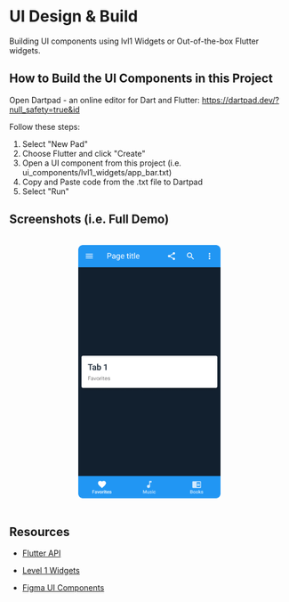 # UI Design & Build
Building UI components using lvl1 Widgets or Out-of-the-box Flutter widgets.

## How to Build the UI Components in this Project
Open Dartpad - an online editor for Dart and Flutter: 
https://dartpad.dev/?null_safety=true&id

Follow these steps:
1. Select "New Pad"
2. Choose Flutter and click "Create"
3. Open a UI component from this project (i.e. ui_components/lvl1_widgets/app_bar.txt)
4. Copy and Paste code from the .txt file to Dartpad
5. Select "Run"

## Screenshots (i.e. Full Demo)
<p align="center">
  <img src="screenshots/demo.png" width="256" hspace="16" vspace="16">
</p>

## Resources
* [Flutter API](https://api.flutter.dev/)

* [Level 1 Widgets](https://docs.google.com/document/d/1dWFiGKUFVATSy-y_Il7X9S_d2_9IHJyfx_i_f6wPJOk/edit#heading=h.bw9fcp90sxta)

* [Figma UI Components](https://www.figma.com/file/MF5RiFSf33pdMRwXnrRbr7/UI-Design-and-Build)
